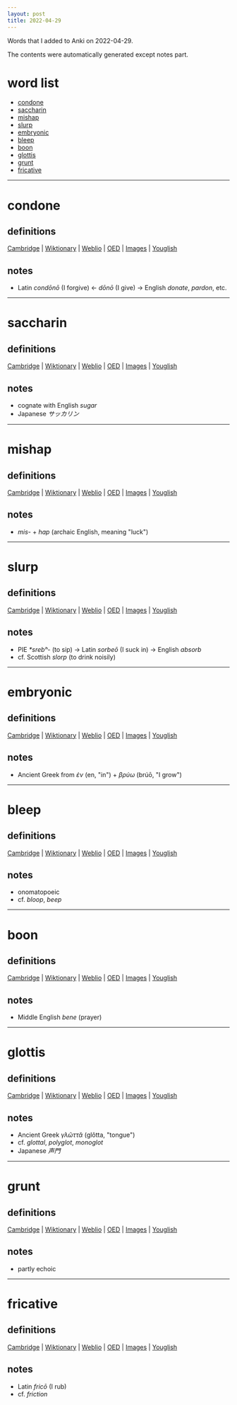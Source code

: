 ```yaml
---
layout: post
title: 2022-04-29
---
```


Words that I added to Anki on 2022-04-29.

The contents were automatically generated except notes part.
# word list
- [condone](#condone)
- [saccharin](#saccharin)
- [mishap](#mishap)
- [slurp](#slurp)
- [embryonic](#embryonic)
- [bleep](#bleep)
- [boon](#boon)
- [glottis](#glottis)
- [grunt](#grunt)
- [fricative](#fricative)

---

# condone
## definitions
[Cambridge](https://dictionary.cambridge.org/us/dictionary/english/condone)
|
[Wiktionary](https://en.wiktionary.org/wiki/condone#English)
|
[Weblio](https://ejje.weblio.jp/content_find?query=condone&searchType=exact)
|
[OED](https://www.oed.com/search?q=condone)
|
[Images](https://www.google.com/search?tbm=isch&q=condone)
|
[Youglish](https://youglish.com/pronounce/condone/english/us)

## notes
- Latin *condōnō* (I forgive) <- *dōnō* (I give) -> English *donate*, *pardon*, etc.

---

# saccharin
## definitions
[Cambridge](https://dictionary.cambridge.org/us/dictionary/english/saccharin)
|
[Wiktionary](https://en.wiktionary.org/wiki/saccharin#English)
|
[Weblio](https://ejje.weblio.jp/content_find?query=saccharin&searchType=exact)
|
[OED](https://www.oed.com/search?q=saccharin)
|
[Images](https://www.google.com/search?tbm=isch&q=saccharin)
|
[Youglish](https://youglish.com/pronounce/saccharin/english/us)

## notes
- cognate with English *sugar*
- Japanese *サッカリン*

---

# mishap
## definitions
[Cambridge](https://dictionary.cambridge.org/us/dictionary/english/mishap)
|
[Wiktionary](https://en.wiktionary.org/wiki/mishap#English)
|
[Weblio](https://ejje.weblio.jp/content_find?query=mishap&searchType=exact)
|
[OED](https://www.oed.com/search?q=mishap)
|
[Images](https://www.google.com/search?tbm=isch&q=mishap)
|
[Youglish](https://youglish.com/pronounce/mishap/english/us)

## notes
- *mis-* + *hap* (archaic English, meaning "luck")

---

# slurp
## definitions
[Cambridge](https://dictionary.cambridge.org/us/dictionary/english/slurp)
|
[Wiktionary](https://en.wiktionary.org/wiki/slurp#English)
|
[Weblio](https://ejje.weblio.jp/content_find?query=slurp&searchType=exact)
|
[OED](https://www.oed.com/search?q=slurp)
|
[Images](https://www.google.com/search?tbm=isch&q=slurp)
|
[Youglish](https://youglish.com/pronounce/slurp/english/us)

## notes
- PIE *\*srebʰ-* (to sip) -> Latin *sorbeō* (I suck in) -> English *absorb*
- cf. Scottish *slorp* (to drink noisily)

---

# embryonic
## definitions
[Cambridge](https://dictionary.cambridge.org/us/dictionary/english/embryonic)
|
[Wiktionary](https://en.wiktionary.org/wiki/embryonic#English)
|
[Weblio](https://ejje.weblio.jp/content_find?query=embryonic&searchType=exact)
|
[OED](https://www.oed.com/search?q=embryonic)
|
[Images](https://www.google.com/search?tbm=isch&q=embryonic)
|
[Youglish](https://youglish.com/pronounce/embryonic/english/us)

## notes
- Ancient Greek from *ἐν* (en, "in") + *βρύω* (brúō, "I grow")

---

# bleep
## definitions
[Cambridge](https://dictionary.cambridge.org/us/dictionary/english/bleep)
|
[Wiktionary](https://en.wiktionary.org/wiki/bleep#English)
|
[Weblio](https://ejje.weblio.jp/content_find?query=bleep&searchType=exact)
|
[OED](https://www.oed.com/search?q=bleep)
|
[Images](https://www.google.com/search?tbm=isch&q=bleep)
|
[Youglish](https://youglish.com/pronounce/bleep/english/us)

## notes
- onomatopoeic
- cf. *bloop*, *beep*

---

# boon
## definitions
[Cambridge](https://dictionary.cambridge.org/us/dictionary/english/boon)
|
[Wiktionary](https://en.wiktionary.org/wiki/boon#English)
|
[Weblio](https://ejje.weblio.jp/content_find?query=boon&searchType=exact)
|
[OED](https://www.oed.com/search?q=boon)
|
[Images](https://www.google.com/search?tbm=isch&q=boon)
|
[Youglish](https://youglish.com/pronounce/boon/english/us)

## notes
- Middle English *bene* (prayer)

---

# glottis
## definitions
[Cambridge](https://dictionary.cambridge.org/us/dictionary/english/glottis)
|
[Wiktionary](https://en.wiktionary.org/wiki/glottis#English)
|
[Weblio](https://ejje.weblio.jp/content_find?query=glottis&searchType=exact)
|
[OED](https://www.oed.com/search?q=glottis)
|
[Images](https://www.google.com/search?tbm=isch&q=glottis)
|
[Youglish](https://youglish.com/pronounce/glottis/english/us)

## notes
- Ancient Greek *γλῶττᾰ* (glôtta, "tongue")
- cf. *glottal*, *polyglot*, *monoglot*
- Japanese *声門*

---

# grunt
## definitions
[Cambridge](https://dictionary.cambridge.org/us/dictionary/english/grunt)
|
[Wiktionary](https://en.wiktionary.org/wiki/grunt#English)
|
[Weblio](https://ejje.weblio.jp/content_find?query=grunt&searchType=exact)
|
[OED](https://www.oed.com/search?q=grunt)
|
[Images](https://www.google.com/search?tbm=isch&q=grunt)
|
[Youglish](https://youglish.com/pronounce/grunt/english/us)

## notes
- partly echoic

---

# fricative
## definitions
[Cambridge](https://dictionary.cambridge.org/us/dictionary/english/fricative)
|
[Wiktionary](https://en.wiktionary.org/wiki/fricative#English)
|
[Weblio](https://ejje.weblio.jp/content_find?query=fricative&searchType=exact)
|
[OED](https://www.oed.com/search?q=fricative)
|
[Images](https://www.google.com/search?tbm=isch&q=fricative)
|
[Youglish](https://youglish.com/pronounce/fricative/english/us)

## notes
- Latin *fricō* (I rub)
- cf. *friction*

